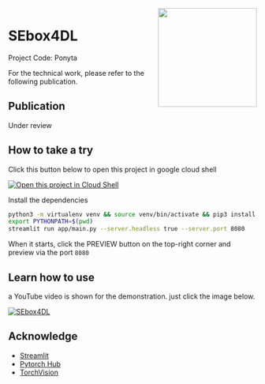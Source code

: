 <img align="right" height="200" src="https://s1.52poke.wiki/wiki/thumb/3/3b/077Ponyta.png/300px-077Ponyta.png">

# SEbox4DL

Project Code: Ponyta

For the technical work, please refer to the following publication.

## Publication

Under review

## How to take a try

Click this button below to open this project in google cloud shell

[![Open this project in Cloud
Shell](http://gstatic.com/cloudssh/images/open-btn.png)](https://console.cloud.google.com/cloudshell/open?git_repo=https://github.com/Wsine/SEbox4DL&page=editor&open_in_editor=README.md)

Install the dependencies

```bash
python3 -m virtualenv venv && source venv/bin/activate && pip3 install -r requirements.txt
export PYTHONPATH=$(pwd)
streamlit run app/main.py --server.headless true --server.port 8080
```

When it starts, click the PREVIEW button on the top-right corner and preview via the port `8080`

## Learn how to use

a YouTube video is shown for the demonstration. just click the image below.

[![SEbox4DL](https://img.youtube.com/vi/EYeFFi4lswc/0.jpg)](https://www.youtube.com/watch?v=EYeFFi4lswc)

## Acknowledge

- [Streamlit](https://streamlit.io/)
- [Pytorch Hub](https://pytorch.org/hub/)
- [TorchVision](https://pytorch.org/vision/stable/index.html)

